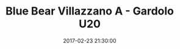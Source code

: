 ---
title: Blue Bear Villazzano A - Gardolo U20
date: 2017-02-23 21:30:00
squadra-a: Blue Bear Villazzano A
punteggio-a: 50
squadra-b: Bc Gardolo U20
punteggio-b: 58
partite/squadra: promozione-16-17
luogo: PalaBocchi
categoria: promozione
---